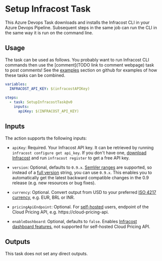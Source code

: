 # Setup Infracost Task

This Azure Devops Task downloads and installs the Infracost CLI in your Azure Devops Pipeline. Subsequent steps in the same job can run the CLI in the same way it is run on the command line.

## Usage

The task can be used as follows. You probably want to run Infracost CLI commands then use the [comment](TODO link to comment webpage) task to post comments! See the [examples](https://github.com/infracost/infracost-azure-devops/examples) section on github for examples of how these tasks can be combined.

```yml
variables:
  INFRACOST_API_KEY: $(infracostAPIKey)
  
steps:
  - task: SetupInfracostTask@v0
    inputs:
      apiKey: $(INFRACOST_API_KEY)
```

## Inputs

The action supports the following inputs:

- `apiKey`: Required. Your Infracost API key. It can be retrieved by running `infracost configure get api_key`. If you don't have one, [download Infracost](https://www.infracost.io/docs/#quick-start) and run `infracost register` to get a free API key.

- `version`: Optional, defaults to `0.9.x`. [SemVer ranges](https://www.npmjs.com/package/semver#ranges) are supported, so instead of a [full version](https://github.com/infracost/infracost/releases) string, you can use `0.9.x`. This enables you to automatically get the latest backward compatible changes in the 0.9 release (e.g. new resources or bug fixes).

- `currency`: Optional. Convert output from USD to your preferred [ISO 4217 currency](https://en.wikipedia.org/wiki/ISO_4217#Active_codes), e.g. EUR, BRL or INR.

- `pricingApiEndpoint`: Optional. For [self-hosted](https://www.infracost.io/docs/cloud_pricing_api/self_hosted) users, endpoint of the Cloud Pricing API, e.g. https://cloud-pricing-api.

- `enableDashboard`: Optional, defaults to `false`. Enables [Infracost dashboard features](https://www.infracost.io/docs/features/share_links), not supported for self-hosted Cloud Pricing API.

## Outputs

This task does not set any direct outputs.
